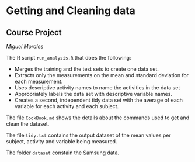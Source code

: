 # Getting and Cleaning data
## Course Project
_Miguel Morales_

The R script `run_analysis.R` that does the following:

* Merges the training and the test sets to create one data set.
* Extracts only the measurements on the mean and standard deviation for each measurement. 
* Uses descriptive activity names to name the activities in the data set
* Appropriately labels the data set with descriptive variable names. 
* Creates a second, independent tidy data set with the average of each variable for each activity and each subject.

The file `CookBook.md` shows the details about the commands used to get and clean the dataset.

The file `tidy.txt` contains the output dataset of the mean values per subject, activity and variable being measured.

The folder `dataset` constain the Samsung data.
